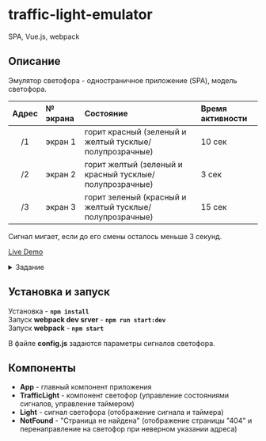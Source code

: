 # traffic-light-emulator
SPA, Vue.js, webpack

## Описание

Эмулятор светофора - одностраничное приложение (SPA), модель светофора.

|Адрес| № экрана| Состояние                                               | Время активности |
|:---:|:--------| :---------                                              | :-----------     |
|	/1  | экран 1 | горит красный (зеленый и желтый тусклые/полупрозрачные) | 10 сек           |
|	/2  | экран 2 | горит желтый (зеленый и красный тусклые/полупрозрачные) | 3 сек            |
|	/3  | экран 3 | горит зеленый (красный и желтый тусклые/полупрозрачные) | 15 сек           |

Сигнал мигает, если до его смены осталось меньше 3 секунд.

[Live Demo](https://chernrus.github.io/traffic-light-emulator)
<details><summary>Задание</summary>
<p>
Требуется разработать одностраничное приложение (SPA) - эмулятор светофора.
Приложение должно представлять из себя модель светофора и иметь 3 экрана:

* Экран 1: горит красный (зеленый и желтый тусклые/полупрозрачные)
* Экран 2: горит желтый (зеленый и красный тусклые/полупрозрачные)
* Экран 3: горит зеленый (красный и желтый тусклые/полупрозрачные)

Роутинг приложения должен быть настроен таким образом, чтобы при помощи ввода адреса в адресной строке можно было открыть любой из экранов, например:

'/1' - экран 1  
'/2' - экран 2  
'/3' - экран 3

Запуск работы светофора должен происходить сразу после открытия приложения.
Светофор может начинать свою работу с любого сигнала, в зависимости от открытого экрана, и должен работать циклически:  
красный('/1') -> желтый('/2') -> зеленый('/3') ->  
желтый('/2') -> красный('/1') -> желтый('/2') -> ...  
При смене сигнала должен так же меняться роут (адрес в адресной строке).

Красный горит 10 секунд.  
Желтый горит 3 секунды.  
Зеленый горит 15 секунд.

Дополнительные задания:

* Реализовать таймер, показывающий сколько секунд осталось до смены сигнала светофора.
* Реализовать мигание сигнала светофора, если до его смены осталось меньше 3 секунд.
Приложение должно быть написано на фреймворке VueJS и собираться с помощью Webpack.

Приложение не должно иметь глобальных зависимостей.

Установка должна происходить по команде: "**npm install**", а запуск - по команде: "**npm start**".

Дизайн приложения остается на усмотрение разработчика, ничего сложного не нужно.
Выполненное задание нужно загрузить в публичный репозиторий на Github, и отправить ссылку на него в ответом письме.

Работа оценивается по следующим критериям:

* Соответствие реализации техническому заданию.
* Компонентный подход.
* Правильность, чистота и стиль кода.
</p>
</details>

## Установка и запуск

Установка - **```npm install```**  
Запуск **webpack dev srver** - **```npm run start:dev```**  
Запуск **webpack** - **```npm start```**

В файле **config.js** задаются параметры сигналов светофора.

## Компоненты
* **App** - главный компонент приложения  
* **TrafficLight** - компонент светофор (управление состояниями сигналов, управление таймером)
* **Light** - сигнал светофора (отображение сигнала и таймера)
* **NotFound** - "Страница не найдена" (отображение страницы "404" и перенаправление на светофор при неверном указании адреса)
